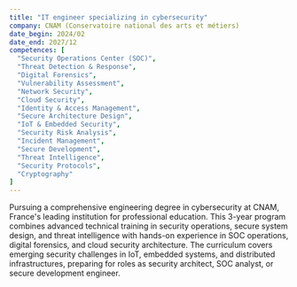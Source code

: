 ```yaml
---
title: "IT engineer specializing in cybersecurity"
company: CNAM (Conservatoire national des arts et métiers)
date_begin: 2024/02
date_end: 2027/12
competences: [
  "Security Operations Center (SOC)",
  "Threat Detection & Response", 
  "Digital Forensics",
  "Vulnerability Assessment",
  "Network Security",
  "Cloud Security",
  "Identity & Access Management",
  "Secure Architecture Design",
  "IoT & Embedded Security",
  "Security Risk Analysis",
  "Incident Management",
  "Secure Development",
  "Threat Intelligence",
  "Security Protocols",
  "Cryptography"
]
---
```


Pursuing a comprehensive engineering degree in cybersecurity at CNAM, France's leading institution for professional education. This 3-year program combines advanced technical training in security operations, secure system design, and threat intelligence with hands-on experience in SOC operations, digital forensics, and cloud security architecture. The curriculum covers emerging security challenges in IoT, embedded systems, and distributed infrastructures, preparing for roles as security architect, SOC analyst, or secure development engineer.